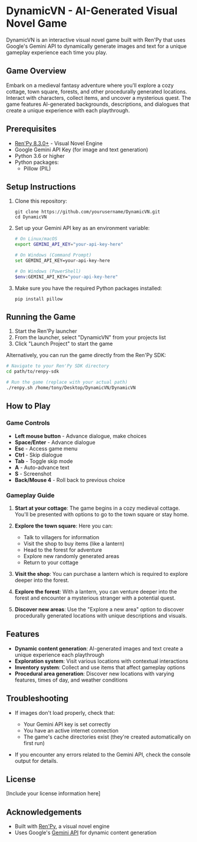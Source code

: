 # DynamicVN - AI-Generated Visual Novel Game

DynamicVN is an interactive visual novel game built with Ren'Py that uses Google's Gemini API to dynamically generate images and text for a unique gameplay experience each time you play.

## Game Overview

Embark on a medieval fantasy adventure where you'll explore a cozy cottage, town square, forests, and other procedurally generated locations. Interact with characters, collect items, and uncover a mysterious quest. The game features AI-generated backgrounds, descriptions, and dialogues that create a unique experience with each playthrough.

## Prerequisites

- [Ren'Py 8.3.0+](https://www.renpy.org/latest.html) - Visual Novel Engine
- Google Gemini API Key (for image and text generation)
- Python 3.6 or higher
- Python packages:
  - Pillow (PIL)

## Setup Instructions

1. Clone this repository:
   ```
   git clone https://github.com/yourusername/DynamicVN.git
   cd DynamicVN
   ```

2. Set up your Gemini API key as an environment variable:
   ```bash
   # On Linux/macOS
   export GEMINI_API_KEY="your-api-key-here"
   
   # On Windows (Command Prompt)
   set GEMINI_API_KEY=your-api-key-here
   
   # On Windows (PowerShell)
   $env:GEMINI_API_KEY="your-api-key-here"
   ```

3. Make sure you have the required Python packages installed:
   ```
   pip install pillow
   ```

## Running the Game

1. Start the Ren'Py launcher
2. From the launcher, select "DynamicVN" from your projects list
3. Click "Launch Project" to start the game

Alternatively, you can run the game directly from the Ren'Py SDK:
```bash
# Navigate to your Ren'Py SDK directory
cd path/to/renpy-sdk

# Run the game (replace with your actual path)
./renpy.sh /home/tony/Desktop/DynamicVN/DynamicVN
```

## How to Play

### Game Controls
- **Left mouse button** - Advance dialogue, make choices
- **Space/Enter** - Advance dialogue
- **Esc** - Access game menu
- **Ctrl** - Skip dialogue
- **Tab** - Toggle skip mode
- **A** - Auto-advance text
- **S** - Screenshot
- **Back/Mouse 4** - Roll back to previous choice

### Gameplay Guide

1. **Start at your cottage**: The game begins in a cozy medieval cottage. You'll be presented with options to go to the town square or stay home.

2. **Explore the town square**: Here you can:
   - Talk to villagers for information
   - Visit the shop to buy items (like a lantern)
   - Head to the forest for adventure
   - Explore new randomly generated areas
   - Return to your cottage

3. **Visit the shop**: You can purchase a lantern which is required to explore deeper into the forest.

4. **Explore the forest**: With a lantern, you can venture deeper into the forest and encounter a mysterious stranger with a potential quest.

5. **Discover new areas**: Use the "Explore a new area" option to discover procedurally generated locations with unique descriptions and visuals.

## Features

- **Dynamic content generation**: AI-generated images and text create a unique experience each playthrough
- **Exploration system**: Visit various locations with contextual interactions
- **Inventory system**: Collect and use items that affect gameplay options
- **Procedural area generation**: Discover new locations with varying features, times of day, and weather conditions

## Troubleshooting

- If images don't load properly, check that:
  - Your Gemini API key is set correctly
  - You have an active internet connection
  - The game's cache directories exist (they're created automatically on first run)

- If you encounter any errors related to the Gemini API, check the console output for details.

## License

[Include your license information here]

## Acknowledgements

- Built with [Ren'Py](https://www.renpy.org/), a visual novel engine
- Uses Google's [Gemini API](https://ai.google.dev/gemini-api) for dynamic content generation
